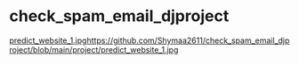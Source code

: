 # check_spam_email_djproject
[predict_website_1.jpg](https://github.com/Shymaa2611/check_spam_email_djproject/blob/main/project/predict_website_1.jpg)https://github.com/Shymaa2611/check_spam_email_djproject/blob/main/project/predict_website_1.jpg


